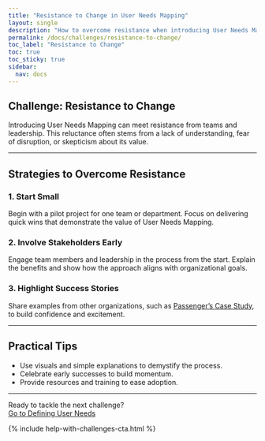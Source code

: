 ```yaml
---
title: "Resistance to Change in User Needs Mapping"
layout: single
description: "How to overcome resistance when introducing User Needs Mapping to teams and leadership."
permalink: /docs/challenges/resistance-to-change/
toc_label: "Resistance to Change"
toc: true
toc_sticky: true
sidebar:
  nav: docs
---
```


## Challenge: Resistance to Change

Introducing User Needs Mapping can meet resistance from teams and leadership. This reluctance often stems from a lack of understanding, fear of disruption, or skepticism about its value.

---

## Strategies to Overcome Resistance

### 1. Start Small

Begin with a pilot project for one team or department. Focus on delivering quick wins that demonstrate the value of User Needs Mapping.

### 2. Involve Stakeholders Early

Engage team members and leadership in the process from the start. Explain the benefits and show how the approach aligns with organizational goals.

### 3. Highlight Success Stories

Share examples from other organizations, such as [Passenger’s Case Study](/docs/passenger-case-study/), to build confidence and excitement.

---

## Practical Tips

- Use visuals and simple explanations to demystify the process.
- Celebrate early successes to build momentum.
- Provide resources and training to ease adoption.

---

Ready to tackle the next challenge?  
[Go to Defining User Needs](/docs/challenges/defining-user-needs/)

{% include help-with-challenges-cta.html %}
